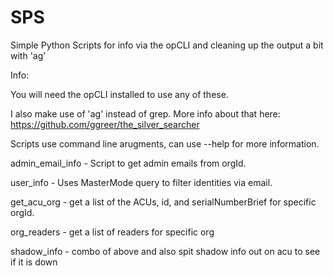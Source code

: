 # SPS
Simple Python Scripts for info via the opCLI and cleaning up the output a bit with 'ag'

Info:

You will need the opCLI installed to use any of these. 

I also make use of 'ag' instead of grep. More info about that here:
    https://github.com/ggreer/the_silver_searcher

Scripts use command line arugments, can use --help for more information.

admin_email_info - Script to get admin emails from orgId.

user_info - Uses MasterMode query to filter identities via email.

get_acu_org - get a list of the ACUs, id, and serialNumberBrief for specific orgId.

org_readers - get a list of readers for specific org

shadow_info - combo of above and also spit shadow info out on acu to see if it is down